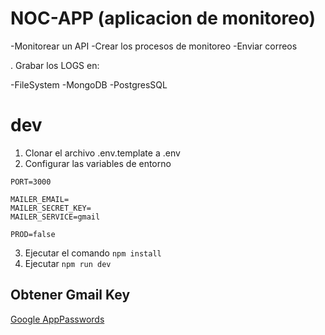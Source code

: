 

# NOC-APP (aplicacion de monitoreo)

-Monitorear un API
-Crear los procesos de monitoreo
-Enviar correos

. Grabar los LOGS en:

-FileSystem
-MongoDB
-PostgresSQL


# dev
1. Clonar el archivo .env.template a .env
2. Configurar las variables de entorno
```
PORT=3000

MAILER_EMAIL=
MAILER_SECRET_KEY=
MAILER_SERVICE=gmail

PROD=false
```
3. Ejecutar el comando ```npm install```
4. Ejecutar ```npm run dev```


## Obtener Gmail Key
[Google AppPasswords](https://myaccount.google.com/u/0/apppasswords)


